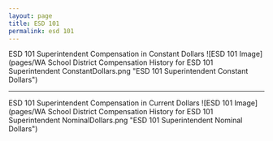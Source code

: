 ```yaml
---
layout: page
title: ESD 101
permalink: esd 101
---
```



ESD 101 Superintendent Compensation in Constant Dollars
![ESD 101 Image](pages/WA School District Compensation History for ESD 101 Superintendent ConstantDollars.png "ESD 101 Superintendent Constant Dollars")
___

ESD 101 Superintendent Compensation in Current Dollars
![ESD 101 Image](pages/WA School District Compensation History for ESD 101 Superintendent NominalDollars.png "ESD 101 Superintendent Nominal Dollars")